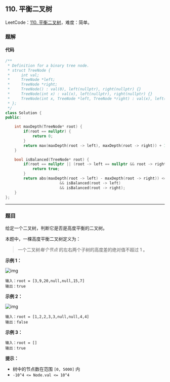 ## 110. 平衡二叉树

LeetCode：[110. 平衡二叉树](https://leetcode.cn/problems/balanced-binary-tree/)，难度：简单。

### 题解

#### 代码

```c++
/**
 * Definition for a binary tree node.
 * struct TreeNode {
 *     int val;
 *     TreeNode *left;
 *     TreeNode *right;
 *     TreeNode() : val(0), left(nullptr), right(nullptr) {}
 *     TreeNode(int x) : val(x), left(nullptr), right(nullptr) {}
 *     TreeNode(int x, TreeNode *left, TreeNode *right) : val(x), left(left), right(right) {}
 * };
 */
class Solution {
public:

    int maxDepth(TreeNode* root) {
        if(root == nullptr) {
            return 0;
        }
        return max(maxDepth(root -> left), maxDepth(root -> right)) + 1;
    }

    bool isBalanced(TreeNode* root) {
        if(root == nullptr || (root -> left == nullptr && root -> right == nullptr)) {
            return true;
        }
        return abs(maxDepth(root -> left) - maxDepth(root -> right)) <= 1 
                        && isBalanced(root -> left) 
                        && isBalanced(root -> right);
    }
};
```



---



### 题目

给定一个二叉树，判断它是否是高度平衡的二叉树。

本题中，一棵高度平衡二叉树定义为：

> 一个二叉树*每个节点* 的左右两个子树的高度差的绝对值不超过 1 。

 

**示例 1：**

![img](https://gitee.com/xwl66/leetcode/raw/master/image/110-balance_1.jpg)

```
输入：root = [3,9,20,null,null,15,7]
输出：true
```

**示例 2：**

![img](https://gitee.com/xwl66/leetcode/raw/master/image/110-balance_2.jpg)

```
输入：root = [1,2,2,3,3,null,null,4,4]
输出：false
```

**示例 3：**

```
输入：root = []
输出：true
```

 

**提示：**

- 树中的节点数在范围 `[0, 5000]` 内
- `-10^4 <= Node.val <= 10^4`


